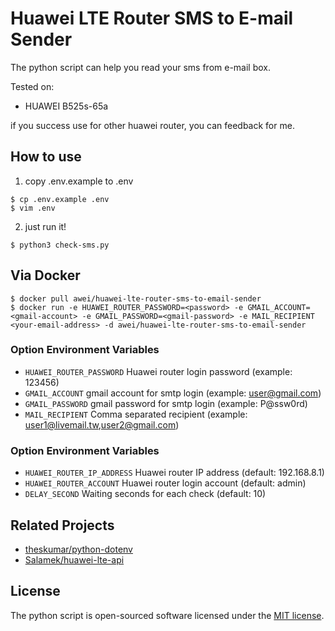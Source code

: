 # Huawei LTE Router SMS to E-mail Sender

The python script can help you read your sms from e-mail box.

Tested on:
* HUAWEI B525s-65a

if you success use for other huawei router, you can feedback for me.

## How to use

1. copy .env.example to .env
```console
$ cp .env.example .env
$ vim .env
```

2. just run it!
```console
$ python3 check-sms.py
```

## Via Docker
```console
$ docker pull awei/huawei-lte-router-sms-to-email-sender
$ docker run -e HUAWEI_ROUTER_PASSWORD=<password> -e GMAIL_ACCOUNT=<gmail-account> -e GMAIL_PASSWORD=<gmail-password> -e MAIL_RECIPIENT <your-email-address> -d awei/huawei-lte-router-sms-to-email-sender
```
### Option Environment Variables
* `HUAWEI_ROUTER_PASSWORD` Huawei router login password (example: 123456)
* `GMAIL_ACCOUNT` gmail account for smtp login (example: user@gmail.com)
* `GMAIL_PASSWORD` gmail password for smtp login (example: P@ssw0rd)
* `MAIL_RECIPIENT` Comma separated recipient (example: user1@livemail.tw,user2@gmail.com)

### Option Environment Variables
* `HUAWEI_ROUTER_IP_ADDRESS` Huawei router IP address (default: 192.168.8.1)
* `HUAWEI_ROUTER_ACCOUNT` Huawei router login account (default: admin)
* `DELAY_SECOND` Waiting seconds for each check (default: 10)

## Related Projects

- [theskumar/python-dotenv](https://github.com/theskumar/python-dotenv)
- [Salamek/huawei-lte-api](https://github.com/Salamek/huawei-lte-api)

## License

The python script is open-sourced software licensed under the [MIT license](https://opensource.org/licenses/MIT).
